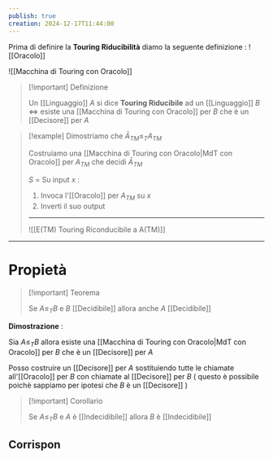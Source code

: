 ```yaml
---
publish: true
creation: 2024-12-17T11:44:00
---
```

Prima di definire la **Touring Riducibilità** diamo la seguente definizione : 
![[Oracolo]]

![[Macchina di Touring con Oracolo]]

>[!important] Definizione
>
>Un [[Linguaggio]] $A$ si dice **Touring Riducibile** ad un [[Linguaggio]] $B$ $\iff$ esiste una [[Macchina di Touring con Oracolo]] per $B$ che è un [[Decisore]] per $A$

>[!example] 
>Dimostriamo che $\bar{A}_{TM} \leq_{T} A_{TM}$ 
>
>Costruiamo una [[Macchina di Touring con Oracolo|MdT con Oracolo]] per $A_{TM}$ che decidi $\bar{A}_{TM}$
>
>$S$ = Su input $x$ : 
>1. Invoca l'[[Oracolo]] per $A_{TM}$ su $x$ 
>2. Inverti il suo output
>---   
>
>![[E(TM) Touring Riconducibile a A(TM)]]

---
# Propietà 

>[!important] Teorema
>
>Se $A \leq_{T} B$ e $B$ [[Decidibile]] allora anche $A$ [[Decidibile]]

**Dimostrazione** : 

Sia $A \leq_{T} B$ allora esiste una [[Macchina di Touring con Oracolo|MdT con Oracolo]] per $B$ che è un [[Decisore]] per $A$

Posso costruire un [[Decisore]] per $A$ sostituiendo tutte le chiamate all'[[Oracolo]] per $B$ con chiamate al [[Decisore]] per $B$ ( questo è possibile poichè sappiamo per ipotesi che $B$ è un [[Decisore]] ) 

>[!important] Corollario
>
>Se $A\leq_T B$ e $A$ è [[Indecidibile]] allora $B$ è [[Indecidibile]] 
>

## Corrispon

